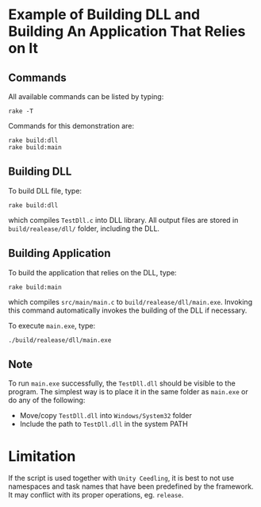 Example of Building DLL and Building An Application That Relies on It
====================================================================

Commands
--------
All available commands can be listed by typing:
```
rake -T
```
Commands for this demonstration are:
```
rake build:dll
rake build:main
```

Building DLL
------------
To build DLL file, type:
```
rake build:dll
```
which compiles `TestDll.c` into DLL library. All output files are stored in `build/realease/dll/` folder, including the DLL.

Building Application
--------------------
To build the application that relies on the DLL, type:
```
rake build:main
```
which compiles `src/main/main.c` to `build/realease/dll/main.exe`. Invoking this command automatically invokes the building of the DLL if necessary.

To execute `main.exe`, type:
```
./build/realease/dll/main.exe
```

Note
----
To run `main.exe` successfully, the `TestDll.dll` should be visible to the program. The simplest way is to place it in the same folder as `main.exe` or do any of the following:
- Move/copy `TestDll.dll` into `Windows/System32` folder
- Include the path to `TestDll.dll` in the system PATH

Limitation
==========
If the script is used together with `Unity Ceedling`, it is best to not use namespaces and task names that have been predefined by the framework. It may conflict with its proper operations, eg. `release`.
